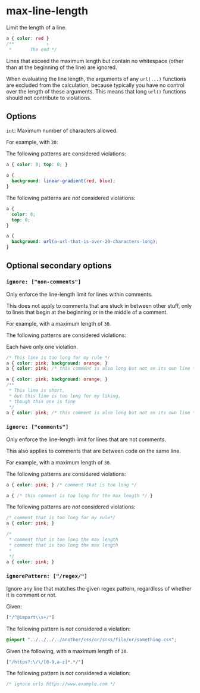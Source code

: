 # max-line-length

Limit the length of a line.

```css
a { color: red }
/**            ↑
 *       The end */
```

Lines that exceed the maximum length but contain no whitespace (other than at the beginning of the line) are ignored.

When evaluating the line length, the arguments of any `url(...)` functions are excluded from the calculation, because typically you have no control over the length of these arguments. This means that long `url()` functions should not contribute to violations.

## Options

`int`: Maximum number of characters allowed.

For example, with `20`:

The following patterns are considered violations:

```css
a { color: 0; top: 0; }
```

```css
a {
  background: linear-gradient(red, blue);
}
```

The following patterns are *not* considered violations:

```css
a {
  color: 0;
  top: 0;
}
```

```css
a {
  background: url(a-url-that-is-over-20-characters-long);
}
```

## Optional secondary options

### `ignore: ["non-comments"]`

Only enforce the line-length limit for lines within comments.

This does not apply to comments that are stuck in between other stuff, only to lines that begin at the beginning or in the middle of a comment.

For example, with a maximum length of `30`.

The following patterns are considered violations:

Each have only one violation.

```css
/* This line is too long for my rule */
a { color: pink; background: orange; }
a { color: pink; /* this comment is also long but not on its own line */ }
```

```css
a { color: pink; background: orange; }
/**
 * This line is short,
 * but this line is too long for my liking,
 * though this one is fine
 */
a { color: pink; /* this comment is also long but not on its own line */ }
```

### `ignore: ["comments"]`

Only enforce the line-length limit for lines that are not comments.

This also applies to comments that are between code on the same line.

For example, with a maximum length of `30`.

The following patterns are considered violations:

```css
a { color: pink; } /* comment that is too long */
```

```css
a { /* this comment is too long for the max length */ }
```

The following patterns are *not* considered violations:

```css
/* comment that is too long for my rule*/
a { color: pink; }
```

```css
/*
 * comment that is too long the max length
 * comment that is too long the max length
 *
 */
a { color: pink; }
```

### `ignorePattern: ["/regex/"]`

Ignore any line that matches the given regex pattern, regardless of whether it is comment or not.

Given:

```js
["/^@import\\s+/"]
```

The following pattern is *not* considered a violation:

```css
@import "../../../../another/css/or/scss/file/or/something.css";
```

Given the following, with a maximum length of `20`.

```js
["/https?:\/\/[0-9,a-z]*.*/"]
```

The following pattern is *not* considered a violation:

```css
/* ignore urls https://www.example.com */
```
